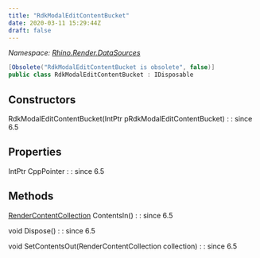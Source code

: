 ```yaml
---
title: "RdkModalEditContentBucket"
date: 2020-03-11 15:29:44Z
draft: false
---
```


*Namespace: [Rhino.Render.DataSources](../)*

```cs
[Obsolete("RdkModalEditContentBucket is obsolete", false)]
public class RdkModalEditContentBucket : IDisposable
```
## Constructors

RdkModalEditContentBucket(IntPtr pRdkModalEditContentBucket)
: 
: since 6.5
## Properties

IntPtr CppPointer
: 
: since 6.5
## Methods

[RenderContentCollection](/rhinocommon/rhino/render/rendercontentcollection/) ContentsIn()
: 
: since 6.5

void Dispose()
: 
: since 6.5

void SetContentsOut(RenderContentCollection collection)
: 
: since 6.5
